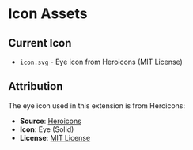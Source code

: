 # Icon Assets

## Current Icon

- `icon.svg` - Eye icon from Heroicons (MIT License)

## Attribution

The eye icon used in this extension is from Heroicons:
- **Source**: [Heroicons](https://heroicons.com/)
- **Icon**: Eye (Solid)
- **License**: [MIT License](https://github.com/tailwindlabs/heroicons/blob/master/LICENSE)